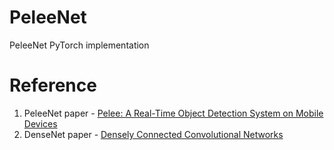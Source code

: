 # PeleeNet
PeleeNet PyTorch implementation

# Reference
1) PeleeNet paper - [Pelee: A Real-Time Object Detection System on Mobile Devices](https://arxiv.org/pdf/1804.06882.pdf)
2) DenseNet paper - [Densely Connected Convolutional Networks](https://arxiv.org/pdf/1608.06993.pdf)